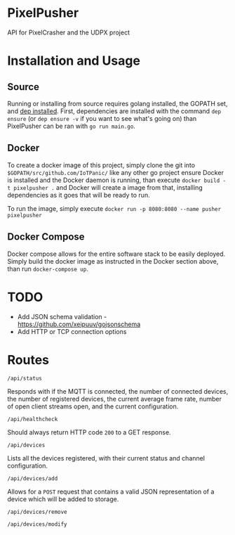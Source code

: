 # PixelPusher
API for PixelCrasher and the UDPX project

# Installation and Usage

## Source

Running or installing from source requires golang installed, the GOPATH set, and [dep installed](https://golang.github.io/dep/docs/introduction.html). First, dependencies are installed with the command `dep ensure` (or `dep ensure -v` if you want to see what's going on) than PixelPusher can be ran with `go run main.go`.  


## Docker

To create a docker image of this project, simply clone the git into `$GOPATH/src/github.com/IoTPanic/` like any other go project ensure Docker is installed and the Docker daemon is running, than execute `docker build -t pixelpusher .` and Docker will create a image from that, installing dependencies as it goes that will be ready to run.

To run the image, simply execute `docker run -p 8080:8080 --name pusher pixelpusher`

## Docker Compose

Docker compose allows for the entire software stack to be easily deployed. Simply build the docker image as instructed in the Docker section above, than run `docker-compose up`.

# TODO

* Add JSON schema validation - https://github.com/xeipuuv/gojsonschema
* Add HTTP or TCP connection options

# Routes

`/api/status`

Responds with if the MQTT is connected, the number of connected devices, the number of registered devices, the current average frame rate, number of open client streams open, and the current configuration.

`/api/healthcheck`

Should always return HTTP code `200` to a GET response.

`/api/devices`

Lists all the devices registered, with their current status and channel configuration.

`/api/devices/add`

Allows for a `POST` request that contains a valid JSON representation of a device which will be added to storage. 

`/api/devices/remove`



`/api/devices/modify`
